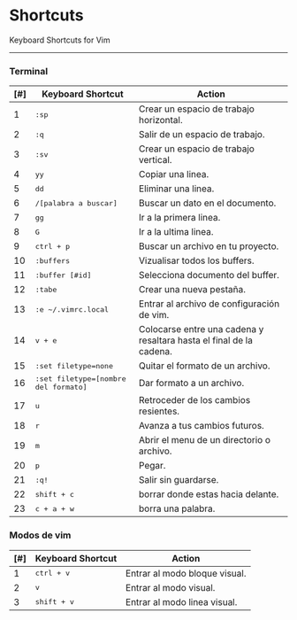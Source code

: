 **Shortcuts**
==============
Keyboard Shortcuts for Vim

----------

### Terminal

[#] | Keyboard Shortcut | Action
----- | ----- | -----
1| <kbd>:sp</kbd> | Crear un espacio de trabajo horizontal.
2|<kbd>:q</kbd> | Salir de un espacio de trabajo.
3| <kbd>:sv</kbd> | Crear un espacio de trabajo vertical.
4| <kbd>yy</kbd> | Copiar una linea.
5| <kbd>dd</kbd> | Eliminar una linea.
6| <kbd>/[palabra a buscar]</kbd> | Buscar un dato en el documento.
7| <kbd>gg</kbd> | Ir a la primera linea.
8| <kbd>G</kbd> | Ir a la ultima linea.
9| <kbd>ctrl + p</kbd> | Buscar un archivo en tu proyecto.
10| <kbd>:buffers</kbd> | Vizualisar todos los buffers.
11| <kbd>:buffer [#id]</kbd> | Selecciona documento del buffer.
12| <kbd>:tabe</kbd> | Crear una nueva pestaña.
13| <kbd>:e ~/.vimrc.local</kbd> | Entrar al archivo de configuración de vim.   
14| <kbd>v + e</kbd> | Colocarse entre una cadena y resaltara hasta el final de la cadena.   
15| <kbd>:set filetype=none</kbd> | Quitar el formato de un archivo.  
16| <kbd>:set filetype=[nombre del formato]</kbd> | Dar formato a un archivo.  
17| <kbd>u</kbd> | Retroceder de los cambios resientes.
18| <kbd>r</kbd> | Avanza a tus cambios futuros.
19| <kbd>m</kbd> | Abrir el menu de un directorio o archivo.
20| <kbd>p</kbd> | Pegar.
21| <kbd>:q!</kbd> | Salir sin guardarse.
22| <kbd>shift + c</kbd> | borrar donde estas hacia delante.
23| <kbd>c + a + w</kbd> | borra una palabra.

### Modos de vim

[#] | Keyboard Shortcut | Action
----- | ----- | -----
1| <kbd>ctrl + v</kbd> | Entrar al modo bloque visual.
2| <kbd>v</kbd> | Entrar al modo visual.
3| <kbd>shift + v</kbd> | Entrar al modo linea visual.
